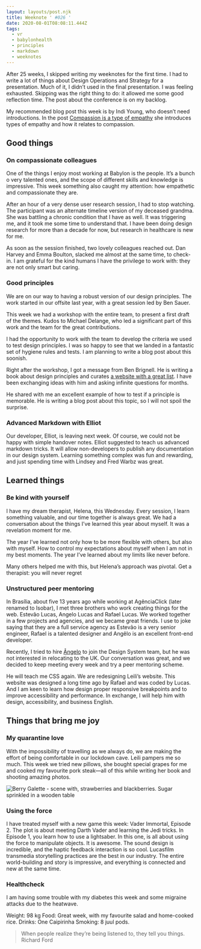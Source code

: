 ```yaml
---
layout: layouts/post.njk
title: Weeknote ' #026 '
date: 2020-08-01T08:08:11.444Z
tags:
  - vr
  - babylonhealth
  - principles
  - markdown
  - weeknotes
---
```

After 25 weeks, I skipped writing my weeknotes for the first time. I had to write a lot of things about Design Operations and Strategy for a presentation. Much of it, I didn’t used in the final presentation. I was feeling exhausted. Skipping was the right thing to do: it allowed me some good reflection time. The post about the conference is on my backlog. 

My recommended blog post this week is by Indi Young, who doesn’t need introductions. In the post [Compassion is a type of empathy](https://indiyoung.com/compassion-is-a-type-of-empathy/) she introduces types of empathy and how it relates to compassion.

## Good things

### On compassionate colleagues

One of the things I enjoy most working at Babylon is the people. It’s a bunch o very talented ones, and the scope of different skills and knowledge is impressive. This week something also caught my attention: how empathetic and compassionate they are.

After an hour of a very dense user research session, I had to stop watching. The participant was an alternate timeline version of my deceased grandma. She was battling a chronic condition that I have as well. It was triggering me, and it took me some time to understand that. I have been doing design research for more than a decade for now, but research in healthcare is new for me. 

As soon as the session finished, two lovely colleagues reached out. Dan Harvey and Emma Boulton, slacked me almost at the same time, to check-in. I am grateful for the kind humans I have the privilege to work with: they are not only smart but caring.

### Good principles

We are on our way to having a robust version of our design principles. The work started in our offsite last year, with a great session led by Ben Sauer.

This week we had a workshop with the entire team, to present a first draft of the themes. Kudos to Michael Delange, who led a significant part of this work and the team for the great contributions.

I had the opportunity to work with the team to develop the criteria we used to test design principles. I was so happy to see that we landed in a fantastic set of hygiene rules and tests. I am planning to write a blog post about this soonish.

Right after the workshop, I got a message from Ben Brignell. He is writing a book about design principles and curates [a website with a great list](https://principles.design/). I have been exchanging ideas with him and asking infinite questions for months. 

He shared with me an excellent example of how to test if a principle is memorable. He is writing a blog post about this topic, so I will not spoil the surprise.

### Advanced Markdown with Elliot

Our developer, Elliot, is leaving next week. Of course, we could not be happy with simple handover notes. Elliot suggested to teach us advanced markdown tricks. It will allow non-developers to publish any documentation in our design system. Learning something complex was fun and rewarding, and just spending time with Lindsey and Fred Warbz was great.

## Learned things

### Be kind with yourself

I have my dream therapist, Helena, this Wednesday. Every session, I learn something valuable, and our time together is always great. We had a conversation about the things I’ve learned this year about myself. It was a revelation moment for me.

The year I’ve learned not only how to be more flexible with others, but also with myself. How to control my expectations about myself when I am not in my best moments. The year I’ve learned about my limits like never before.

Many others helped me with this, but Helena’s approach was pivotal. Get a therapist: you will never regret

### Unstructured peer mentoring

In Brasília, about five 13 years ago while working at AgênciaClick (later renamed to Isobar), I met three brothers who work creating things for the web. Estevão Lucas, Angelo Lucas and Rafael Lucas. We worked together in a few projects and agencies, and we became great friends. I use to joke saying that they are a full service agency as Estevão is a very senior engineer, Rafael is a talented designer and Angêlo is an excellent front-end developer.  

Recently, I tried to hire [Ângelo](https://angelolucas.github.io) to join the Design System team, but he was not interested in relocating to the UK. Our conversation was great, and we decided to keep meeting every week and try a peer mentoring scheme.

He will teach me CSS again. We are redesigning Leili’s website. This website was designed a long time ago by Rafael and was coded by Lucas. And I am keen to learn how design proper responsive breakpoints  and to improve accessibility and performance. In exchange, I will help him with design, accessibility, and business English.

## Things that bring me joy

### My quarantine love

With the impossibility of travelling as we always do, we are making the effort of being comfortable in our lockdown cave. Leili pampers me so much. This week we tried new pillows, she bought special grapes for me and cooked my favourite pork steak—all of this while writing her book and shooting amazing photos.

![Berry Galette - scene with, strawberries and blackberries. Sugar sprinkled in a wooden table](/images/galette_berries.png "Berry Galette - Photo by Leiliane Valadares @secretflavours")

### Using the force

I have treated myself with a new game this week: Vader Immortal, Episode 2. The plot is about meeting Darth Vader and learning the Jedi tricks. In Episode 1, you learn how to use a lightsaber. In this one, is all about using the force to manipulate objects. It is awesome. The sound design is incredible, and the haptic feedback interaction is so cool. Lucasfilm transmedia storytelling practices are the best in our industry. The entire world-building and story is impressive, and everything is connected and new at the same time. 

### Healthcheck

I am having some trouble with my diabetes this week and some migraine attacks due to the heatwave.

Weight: 98 kg
Food: Great week, with my favourite salad and home-cooked rice.
Drinks: One Caipirinha
Smoking: 8 juul pods.

> When people realize they’re being listened to, they tell you things. 
> Richard Ford
